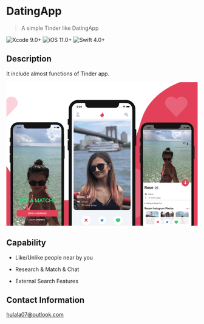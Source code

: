 # DatingApp
> A simple Tinder like DatingApp

![Xcode 9.0+](https://img.shields.io/badge/Xcode-9.0%2B-blue.svg)
![iOS 11.0+](https://img.shields.io/badge/iOS-11.0%2B-blue.svg)
![Swift 4.0+](https://img.shields.io/badge/Swift-4.0%2B-orange.svg)

## Description

It include almost functions of Tinder app.

![](intro_tinder.png)


## Capability

- Like/Unlike people near by you

- Research & Match & Chat

- External Search Features


## Contact Information
hulala07@outlook.com
